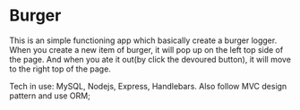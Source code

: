 # Burger

This is an simple functioning app which basically create a burger logger. 
When you create a new item of burger, it will pop up on the left top side of the page. 
And when you ate it out(by click the devoured button), it will move to the right top of the page.

Tech in use:
MySQL, Nodejs, Express, Handlebars.
Also follow MVC design pattern and use ORM; 
